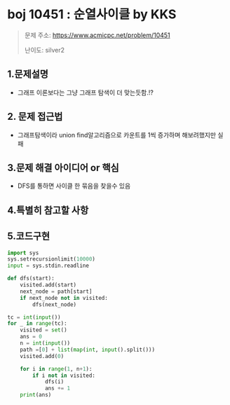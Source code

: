 # boj 10451 : 순열사이클 by KKS
> 문제 주소: https://www.acmicpc.net/problem/10451
> 
> 난이도: silver2

## 1.문제설명
- 그래프 이론보다는 그냥 그래프 탐색이 더 맞는듯함.!?
## 2. 문제 접근법 
- 그래프탐색이라 union find알고리즘으로 카운트를 1씩 증가하며 해보려했지만 실패
## 3.문제 해결 아이디어 or 핵심
- DFS를 통하면 사이클 한 묶음을 찾을수 있음 

## 4.특별히 참고할 사항


## 5.코드구현
``` python
import sys
sys.setrecursionlimit(10000)
input = sys.stdin.readline

def dfs(start):
    visited.add(start)
    next_node = path[start]
    if next_node not in visited:
        dfs(next_node)

tc = int(input())
for _ in range(tc):
    visited = set()
    ans = 0
    n = int(input())
    path =[0] + list(map(int, input().split()))
    visited.add(0)

    for i in range(1, n+1):
        if i not in visited:
            dfs(i)
            ans += 1
    print(ans)
```
